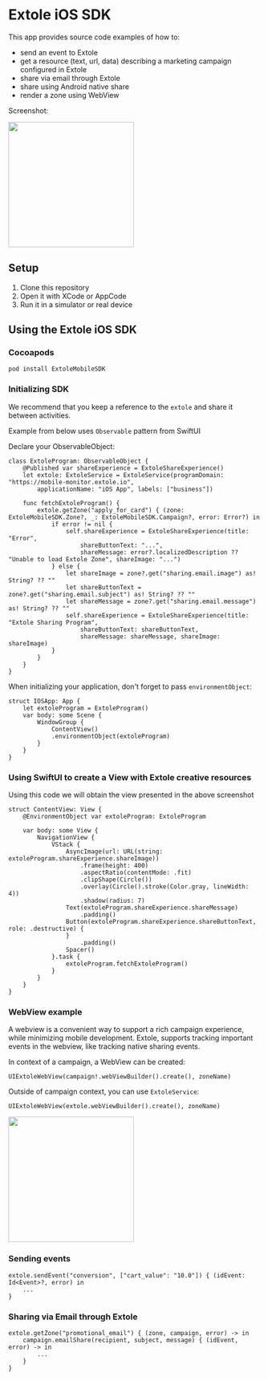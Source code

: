 # Extole iOS SDK

This app provides source code examples of how to:
- send an event to Extole
- get a resource (text, url, data) describing a marketing campaign configured in Extole
- share via email through Extole
- share using Android native share
- render a zone using WebView

Screenshot:

[<img src="https://user-images.githubusercontent.com/304224/141311440-f50063af-58f0-44b8-97ef-81d020a1045a.png" width="250">](https://user-images.githubusercontent.com/304224/141311440-f50063af-58f0-44b8-97ef-81d020a1045a.png)

## Setup

1. Clone this repository
2. Open it with XCode or AppCode
3. Run it in a simulator or real device

## Using the Extole iOS SDK

### Cocoapods

```
pod install ExtoleMobileSDK
```

### Initializing SDK
We recommend that you keep a reference to the `extole` and share it between activities.

Example from below uses `Observable` pattern from SwiftUI

Declare your ObservableObject:
```
class ExtoleProgram: ObservableObject {
    @Published var shareExperience = ExtoleShareExperience()
    let extole: ExtoleService = ExtoleService(programDomain: "https://mobile-monitor.extole.io",
        applicationName: "iOS App", labels: ["business"])

    func fetchExtoleProgram() {
        extole.getZone("apply_for_card") { (zone: ExtoleMobileSDK.Zone?, _: ExtoleMobileSDK.Campaign?, error: Error?) in
            if error != nil {
                self.shareExperience = ExtoleShareExperience(title: "Error",
                    shareButtonText: "...",
                    shareMessage: error?.localizedDescription ?? "Unable to load Extole Zone", shareImage: "...")
            } else {
                let shareImage = zone?.get("sharing.email.image") as! String? ?? ""
                let shareButtonText = zone?.get("sharing.email.subject") as! String? ?? ""
                let shareMessage = zone?.get("sharing.email.message") as! String? ?? ""
                self.shareExperience = ExtoleShareExperience(title: "Extole Sharing Program",
                    shareButtonText: shareButtonText,
                    shareMessage: shareMessage, shareImage: shareImage)
            }
        }
    }
}
```

When initializing your application, don't forget to pass `environmentObject`:

```
struct IOSApp: App {
    let extoleProgram = ExtoleProgram()
    var body: some Scene {
        WindowGroup {
            ContentView()
            .environmentObject(extoleProgram)
        }
    }
}
```

### Using SwiftUI to create a View with Extole creative resources

Using this code we will obtain the view presented in the above screenshot
```
struct ContentView: View {
    @EnvironmentObject var extoleProgram: ExtoleProgram

    var body: some View {
        NavigationView {
            VStack {
                AsyncImage(url: URL(string: extoleProgram.shareExperience.shareImage))
                    .frame(height: 400)
                    .aspectRatio(contentMode: .fit)
                    .clipShape(Circle())
                    .overlay(Circle().stroke(Color.gray, lineWidth: 4))
                    .shadow(radius: 7)
                Text(extoleProgram.shareExperience.shareMessage)
                    .padding()
                Button(extoleProgram.shareExperience.shareButtonText, role: .destructive) {
                }
                    .padding()
                Spacer()
            }.task {
                extoleProgram.fetchExtoleProgram()
            }
        }
    }
}
```

### WebView example

A webview is a convenient way to support a rich campaign experience, while minimizing mobile development. Extole,
supports tracking important events in the webview, like tracking native sharing events.

In context of a campaign, a WebView can be created:
```
UIExtoleWebView(campaign!.webViewBuilder().create(), zoneName)
```

Outside of campaign context, you can use `ExtoleService`:
```
UIExtoleWebView(extole.webViewBuilder().create(), zoneName)
```

[<img src="https://user-images.githubusercontent.com/304224/141311425-3baeeda8-16be-41ae-8b05-10282bc58789.png" width="250">](https://user-images.githubusercontent.com/304224/141311425-3baeeda8-16be-41ae-8b05-10282bc58789.png)

### Sending events

```
extole.sendEvent("conversion", ["cart_value": "10.0"]) { (idEvent: Id<Event>?, error) in
    ...
}
```

### Sharing via Email through Extole

```
extole.getZone("promotional_email") { (zone, campaign, error) -> in
    campaign.emailShare(recipient, subject, message) { (idEvent, error) -> in
        ...
    }
}
```
